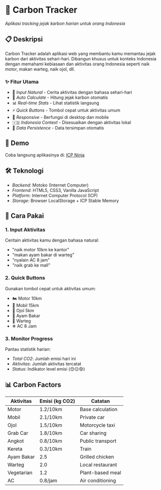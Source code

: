 # 🌱 Carbon Tracker

*Aplikasi tracking jejak karbon harian untuk orang Indonesia*

## 📋 Deskripsi

Carbon Tracker adalah aplikasi web yang membantu kamu memantau jejak karbon dari aktivitas sehari-hari. Dibangun khusus untuk konteks Indonesia dengan memahami kebiasaan dan aktivitas orang Indonesia seperti naik motor, makan warteg, naik ojol, dll.

### ✨ Fitur Utama

- 💬 *Input Natural* - Cerita aktivitas dengan bahasa sehari-hari
- 🧮 *Auto Calculate* - Hitung jejak karbon otomatis  
- 📊 *Real-time Stats* - Lihat statistik langsung
- ⚡ *Quick Buttons* - Tombol cepat untuk aktivitas umum
- 📱 *Responsive* - Berfungsi di desktop dan mobile
- 🇮🇩 *Indonesia Context* - Disesuaikan dengan aktivitas lokal
- 💾 *Data Persistence* - Data tersimpan otomatis

## 🚀 Demo

Coba langsung aplikasinya di: [ICP Ninja](https://icp.ninja/i?s=G6gXJ)

## 🛠 Teknologi

- *Backend*: Motoko (Internet Computer)
- *Frontend*: HTML5, CSS3, Vanilla JavaScript
- *Platform*: Internet Computer Protocol (ICP)
- *Storage*: Browser LocalStorage + ICP Stable Memory

## 🎯 Cara Pakai

### 1. Input Aktivitas
Ceritain aktivitas kamu dengan bahasa natural:
- "naik motor 10km ke kantor"
- "makan ayam bakar di warteg"  
- "nyalain AC 8 jam"
- "naik grab ke mall"

### 2. Quick Buttons
Gunakan tombol cepat untuk aktivitas umum:
- 🏍 Motor 10km
- 🚗 Mobil 15km  
- 🛵 Ojol 5km
- 🍗 Ayam Bakar
- 🍚 Warteg
- ❄ AC 8 Jam

### 3. Monitor Progress
Pantau statistik harian:
- *Total CO2*: Jumlah emisi hari ini
- *Aktivitas*: Jumlah aktivitas tercatat
- *Status*: Indikator level emisi (😊😐😰)

## 📊 Carbon Factors

| Aktivitas | Emisi (kg CO2) | Catatan |
|-----------|----------------|---------|
| Motor | 1.2/10km | Base calculation |
| Mobil | 2.1/10km | Private car |
| Ojol | 1.5/10km | Motorcycle taxi |
| Grab Car | 1.8/10km | Car sharing |
| Angkot | 0.8/10km | Public transport |
| Kereta | 0.3/10km | Train |
| Ayam Bakar | 2.5 | Grilled chicken |
| Warteg | 2.0 | Local restaurant |
| Vegetarian | 1.2 | Plant-based meal |
| AC | 0.8/jam | Air conditioning |
